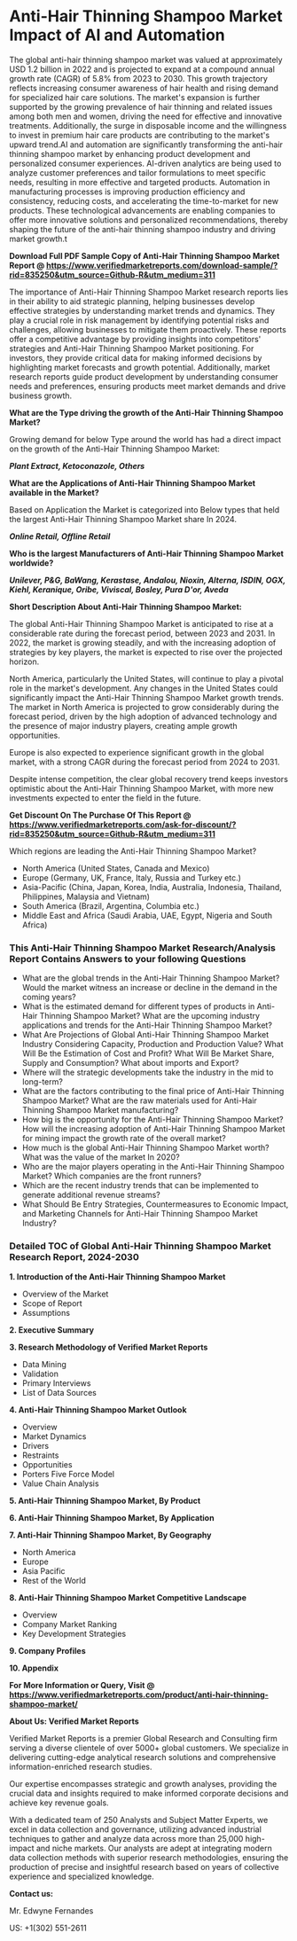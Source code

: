 <meta name="title" content="Global Anti-Hair Thinning Shampoo Market Impact of AI and Automation"><meta name="description" content="The global anti-hair thinning shampoo market was valued at approximately USD 1.2 billion in 2022 and is projected to expand at a compound annual growth rate (CAGR) of 5.8"><meta name="title" content="Anti-Hair Thinning Shampoo Market Size, Share, Scope, Trends, Growth, Opportunities, Analysis, Forecast"><h1>Anti-Hair Thinning Shampoo Market Impact of AI and Automation</h1>The global anti-hair thinning shampoo market was valued at approximately USD 1.2 billion in 2022 and is projected to expand at a compound annual growth rate (CAGR) of 5.8% from 2023 to 2030. This growth trajectory reflects increasing consumer awareness of hair health and rising demand for specialized hair care solutions. The market's expansion is further supported by the growing prevalence of hair thinning and related issues among both men and women, driving the need for effective and innovative treatments. Additionally, the surge in disposable income and the willingness to invest in premium hair care products are contributing to the market's upward trend.AI and automation are significantly transforming the anti-hair thinning shampoo market by enhancing product development and personalized consumer experiences. AI-driven analytics are being used to analyze customer preferences and tailor formulations to meet specific needs, resulting in more effective and targeted products. Automation in manufacturing processes is improving production efficiency and consistency, reducing costs, and accelerating the time-to-market for new products. These technological advancements are enabling companies to offer more innovative solutions and personalized recommendations, thereby shaping the future of the anti-hair thinning shampoo industry and driving market growth.t</p><p id="" class=""><strong>Download Full PDF Sample Copy of Anti-Hair Thinning Shampoo Market Report @ <a href="https://www.verifiedmarketreports.com/download-sample/?rid=835250&utm_source=Github-R&utm_medium=311" target="_blank">https://www.verifiedmarketreports.com/download-sample/?rid=835250&utm_source=Github-R&utm_medium=311</a></strong></p><p>The importance of&nbsp;Anti-Hair Thinning Shampoo Market research reports lies in their ability to aid strategic planning, helping businesses develop effective strategies by understanding market trends and dynamics. They play a crucial role in risk management by identifying potential risks and challenges, allowing businesses to mitigate them proactively. These reports offer a competitive advantage by providing insights into competitors' strategies and Anti-Hair Thinning Shampoo Market positioning. For investors, they provide critical data for making informed decisions by highlighting market forecasts and growth potential. Additionally, market research reports guide product development by understanding consumer needs and preferences, ensuring products meet market demands and drive business growth.</p><p><strong>What are the&nbsp;Type driving the growth of the Anti-Hair Thinning Shampoo Market?</strong></p><p id="" class="">Growing demand for below Type around the world has had a direct impact on the growth of the Anti-Hair Thinning Shampoo Market:</p><em><strong>Plant Extract, Ketoconazole, Others</strong></em></p><strong>What are the&nbsp;Applications&nbsp;of Anti-Hair Thinning Shampoo Market available in the Market?</strong></p><p id="" class="">Based on Application the Market is categorized into Below types that held the largest Anti-Hair Thinning Shampoo Market share In 2024.</p><em><strong>Online Retail, Offline Retail</strong></em></p><strong>Who is the largest Manufacturers of Anti-Hair Thinning Shampoo Market worldwide?</strong></p><p><em><strong>Unilever, P&G, BaWang, Kerastase, Andalou, Nioxin, Alterna, ISDIN, OGX, Kiehl, Keranique, Oribe, Viviscal, Bosley, Pura D'or, Aveda</strong></em></p><p id="" class=""><strong>Short Description About Anti-Hair Thinning Shampoo Market:</strong></p><p>The global Anti-Hair Thinning Shampoo Market is anticipated to rise at a considerable rate during the forecast period, between 2023 and 2031. In 2022, the market is growing steadily, and with the increasing adoption of strategies by key players, the market is expected to rise over the projected horizon.</p><p>North America, particularly the United States, will continue to play a pivotal role in the market's development. Any changes in the United States could significantly impact the Anti-Hair Thinning Shampoo Market growth trends. The market in North America is projected to grow considerably during the forecast period, driven by the high adoption of advanced technology and the presence of major industry players, creating ample growth opportunities.</p><p>Europe is also expected to experience significant growth in the global market, with a strong CAGR during the forecast period from 2024 to 2031.</p><p>Despite intense competition, the clear global recovery trend keeps investors optimistic about the Anti-Hair Thinning Shampoo Market, with more new investments expected to enter the field in the future.</p><p id="" class=""><strong>Get Discount On The Purchase Of This Report @ <a href="https://www.verifiedmarketreports.com/ask-for-discount/?rid=835250&utm_source=Github-R&utm_medium=311" target="_blank">https://www.verifiedmarketreports.com/ask-for-discount/?rid=835250&utm_source=Github-R&utm_medium=311</a></strong></p>Which regions are leading the Anti-Hair Thinning Shampoo Market?</p><ul><li>North America (United States, Canada and Mexico)</li><li>Europe (Germany, UK, France, Italy, Russia and Turkey etc.)</li><li>Asia-Pacific (China, Japan, Korea, India, Australia, Indonesia, Thailand, Philippines, Malaysia and Vietnam)</li><li>South America (Brazil, Argentina, Columbia etc.)</li><li>Middle East and Africa (Saudi Arabia, UAE, Egypt, Nigeria and South Africa)</li></ul><h3 id="" class="">This Anti-Hair Thinning Shampoo Market Research/Analysis Report Contains Answers to your following Questions</h3><ul><li>What are the global trends in the Anti-Hair Thinning Shampoo Market? Would the market witness an increase or decline in the demand in the coming years?</li><li>What is the estimated demand for different types of products in Anti-Hair Thinning Shampoo Market? What are the upcoming industry applications and trends for the Anti-Hair Thinning Shampoo Market?</li><li>What Are Projections of Global Anti-Hair Thinning Shampoo Market Industry Considering Capacity, Production and Production Value? What Will Be the Estimation of Cost and Profit? What Will Be Market Share, Supply and Consumption? What about imports and Export?</li><li>Where will the strategic developments take the industry in the mid to long-term?</li><li>What are the factors contributing to the final price of Anti-Hair Thinning Shampoo Market? What are the raw materials used for Anti-Hair Thinning Shampoo Market manufacturing?</li><li>How big is the opportunity for the Anti-Hair Thinning Shampoo Market? How will the increasing adoption of Anti-Hair Thinning Shampoo Market for mining impact the growth rate of the overall market?</li><li>How much is the global Anti-Hair Thinning Shampoo Market worth? What was the value of the market In 2020?</li><li>Who are the major players operating in the Anti-Hair Thinning Shampoo Market? Which companies are the front runners?</li><li>Which are the recent industry trends that can be implemented to generate additional revenue streams?</li><li>What Should Be Entry Strategies, Countermeasures to Economic Impact, and Marketing Channels for Anti-Hair Thinning Shampoo Market Industry?</li></ul><h3 id="" class="">Detailed TOC of Global Anti-Hair Thinning Shampoo Market Research Report, 2024-2030</h3><p id="" class=""><strong>1. Introduction of the Anti-Hair Thinning Shampoo Market</strong></p><ul><li>Overview of the Market</li><li>Scope of Report</li><li>Assumptions</li></ul><p id="" class=""><strong>2. Executive Summary</strong></p><p id="" class=""><strong>3. Research Methodology of Verified Market Reports</strong></p><ul><li>Data Mining</li><li>Validation</li><li>Primary Interviews</li><li>List of Data Sources</li></ul><p id="" class=""><strong>4. Anti-Hair Thinning Shampoo Market Outlook</strong></p><ul><li>Overview</li><li>Market Dynamics</li><li>Drivers</li><li>Restraints</li><li>Opportunities</li><li>Porters Five Force Model</li><li>Value Chain Analysis</li></ul><p id="" class=""><strong>5. Anti-Hair Thinning Shampoo Market, By Product</strong></p><p id="" class=""><strong>6. Anti-Hair Thinning Shampoo Market, By Application</strong></p><p id="" class=""><strong>7. Anti-Hair Thinning Shampoo Market, By Geography</strong></p><ul><li>North America</li><li>Europe</li><li>Asia Pacific</li><li>Rest of the World</li></ul><p id="" class=""><strong>8. Anti-Hair Thinning Shampoo Market Competitive Landscape</strong></p><ul><li>Overview</li><li>Company Market Ranking</li><li>Key Development Strategies</li></ul><p id="" class=""><strong>9. Company Profiles</strong></p><p id="" class=""><strong>10. Appendix</strong></p><p id="" class=""><strong>For More Information or Query, Visit @ <a href="https://www.verifiedmarketreports.com/product/anti-hair-thinning-shampoo-market/" target="_blank">https://www.verifiedmarketreports.com/product/anti-hair-thinning-shampoo-market/</a></strong></p><p id="" class=""><strong>About Us: Verified Market Reports</strong></p><p id="" class="">Verified Market Reports is a premier Global Research and Consulting firm serving a diverse clientele of over 5000+ global customers. We specialize in delivering cutting-edge analytical research solutions and comprehensive information-enriched research studies.</p><p id="" class="">Our expertise encompasses strategic and growth analyses, providing the crucial data and insights required to make informed corporate decisions and achieve key revenue goals.</p><p id="" class="">With a dedicated team of 250 Analysts and Subject Matter Experts, we excel in data collection and governance, utilizing advanced industrial techniques to gather and analyze data across more than 25,000 high-impact and niche markets. Our analysts are adept at integrating modern data collection methods with superior research methodologies, ensuring the production of precise and insightful research based on years of collective experience and specialized knowledge.</p><p id="" class=""><strong>Contact us:</strong></p><p id="" class="">Mr. Edwyne Fernandes</p><p id="" class="">US: +1(302) 551-2611</p>
